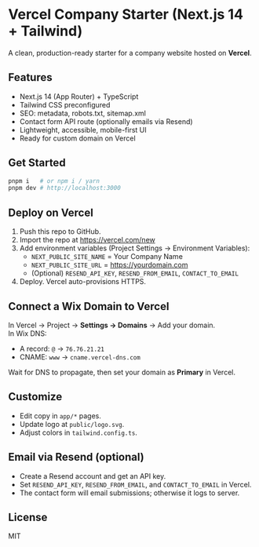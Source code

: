 # Vercel Company Starter (Next.js 14 + Tailwind)

A clean, production-ready starter for a company website hosted on **Vercel**.

## Features
- Next.js 14 (App Router) + TypeScript
- Tailwind CSS preconfigured
- SEO: metadata, robots.txt, sitemap.xml
- Contact form API route (optionally emails via Resend)
- Lightweight, accessible, mobile-first UI
- Ready for custom domain on Vercel

## Get Started
```bash
pnpm i   # or npm i / yarn
pnpm dev # http://localhost:3000
```

## Deploy on Vercel
1. Push this repo to GitHub.
2. Import the repo at https://vercel.com/new
3. Add environment variables (Project Settings → Environment Variables):
   - `NEXT_PUBLIC_SITE_NAME` = Your Company Name
   - `NEXT_PUBLIC_SITE_URL` = https://yourdomain.com
   - (Optional) `RESEND_API_KEY`, `RESEND_FROM_EMAIL`, `CONTACT_TO_EMAIL`
4. Deploy. Vercel auto-provisions HTTPS.

## Connect a Wix Domain to Vercel
In Vercel → Project → **Settings → Domains** → Add your domain.  
In Wix DNS:
- A record: `@` → `76.76.21.21`
- CNAME: `www` → `cname.vercel-dns.com`

Wait for DNS to propagate, then set your domain as **Primary** in Vercel.

## Customize
- Edit copy in `app/*` pages.
- Update logo at `public/logo.svg`.
- Adjust colors in `tailwind.config.ts`.

## Email via Resend (optional)
- Create a Resend account and get an API key.
- Set `RESEND_API_KEY`, `RESEND_FROM_EMAIL`, and `CONTACT_TO_EMAIL` in Vercel.
- The contact form will email submissions; otherwise it logs to server.

## License
MIT
